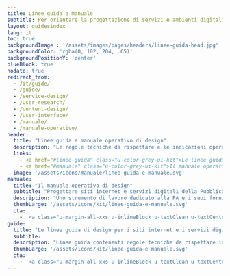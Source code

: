 ```yaml
---
title: Linee guida e manuale
subtitle: Per orientare la progettazione di servizi e ambienti digitali partendo dalle effettive esigenze degli utenti.
layout: guidesindex
lang: it
toc: true
backgroundImage : '/assets/images/pages/headers/linee-guida-head.jpg'
backgroundColor: 'rgba(0, 102, 204, .65)'
backgroundPositionY: 'center'
blueBlock: true
nodate: true
redirect_from:
  - /it/guide/
  - /guide/
  - /service-design/
  - /user-research/
  - /content-design/
  - /user-interface/
  - /manuale/
  - /manuale-operativo/
header:
  title: "Linee guida e manuale operativo di design"
  description: "Le regole tecniche da rispettare e le indicazioni operative di design per orientare la progettazione e la realizzazione di siti e servizi digitali della Pubblica Amministrazione"
  links:
    - <a href="#linee-guida" class="u-color-grey-ui-kit">Le linee guida</a>
    - <a href="#manuale" class="u-color-grey-ui-kit">Il manuale operativo di design</a>
  image: '/assets/icons/manuale/linee-guida-e-manuale.svg'
manuale:
  title: "Il manuale operativo di design"
  subtitle: "Progettare siti internet e servizi digitali della Pubblica Amministrazione"
  description: "Uno strumento di lavoro dedicato alla PA e i suoi fornitori, ha l’obiettivo di fornire indicazioni operative a supporto della progettazione e della realizzazione dei punti di contatto digitali verso il cittadino."
  thumbLarge: '/assets/icons/kit/linee-guida-e-manuale.svg'
  cta:
    - '<a class="u-margin-all-xxs u-inlineBlock u-textClean u-textCenter u-borderRadius-s u-background-teal-60 u-color-grey-ui-kit u-padding-all-s u-padding-right-l u-padding-left-l u-text-r-xxs u-borderShadow-m" aria-label="Leggi il manuale su Docs Italia (link esterno)" href="https://docs.italia.it/italia/designers-italia/manuale-operativo-design-docs" target="_blank"><span class="u-text-r-xxs u-textUppercase u-textWeight-700">Leggi il manuale su Docs Italia</span></a>'
guide:
  title: "Le linee guida di design per i siti internet e i servizi digitali della PA"
  subtitle: 
  description: "Linee guida contenenti regole tecniche da rispettare in ogni fornitura di siti e servizi digitali per la Pubblica Amministrazione, ai sensi dell'art. 53, comma 1 ter - Siti internet delle pubbliche amministrazioni del Codice dell'Amministrazione Digitale. Hanno l'obiettivo di migliorare la qualità della progettazione e ottimizzare l'esperienza digitale dei cittadini."
  thumbLarge: '/assets/icons/kit/linee-guida-e-manuale.svg'
  cta:
    - '<a class="u-margin-all-xxs u-inlineBlock u-textClean u-textCenter u-borderRadius-s u-background-teal-60 u-color-grey-ui-kit u-padding-all-s u-padding-right-l u-padding-left-l u-text-r-xxs u-borderShadow-m" aria-label="Leggi le Linee guida su Docs Italia (link esterno)" href="https://docs.italia.it/italia/design/lg-design-servizi-web/" target="_blank"><span class="u-text-r-xxs u-textUppercase u-textWeight-700">Leggi le Linee guida su Docs Italia</span></a>'
---
```

